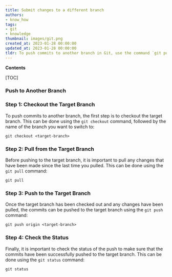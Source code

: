 ```yaml
---
title: Submit changes to a different branch
authors:
- know_how
tags:
- git
- knowledge
thumbnail: images/git.png
created_at: 2023-01-28 00:00:00
updated_at: 2023-01-28 00:00:00
tldr: To push commits to another branch in Git, use the command `git push <remote> <branch>`.
---
```


**Contents**

[TOC]

### Push to Another Branch

### Step 1: Checkout the Target Branch

To push commits to another branch, the first step is to checkout the target branch. This can be done using the `git checkout` command, followed by the name of the branch you want to switch to:

```
git checkout <target-branch>
```

### Step 2: Pull from the Target Branch

Before pushing to the target branch, it is important to pull any changes that have been made since the last time you pulled. This can be done using the `git pull` command:

```
git pull
```

### Step 3: Push to the Target Branch

Once the target branch has been checked out and any changes have been pulled, the commits can be pushed to the target branch using the `git push` command:

```
git push origin <target-branch>
```

### Step 4: Check the Status

Finally, it is important to check the status of the push to make sure that the commits have been successfully pushed to the target branch. This can be done using the `git status` command:

```
git status
```
